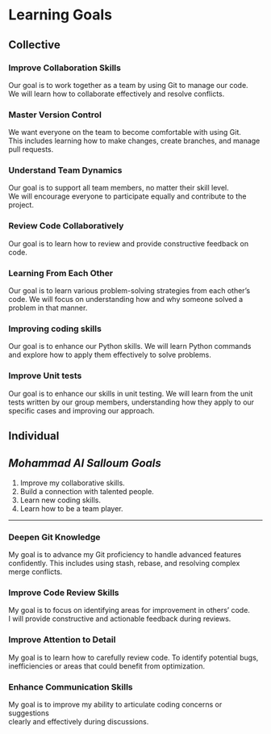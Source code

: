 # Learning Goals

## Collective

### Improve Collaboration Skills  

Our goal is to work together as a team by using Git to manage our code.  
We will learn how to collaborate effectively and resolve conflicts.

### Master Version Control  

We want everyone on the team to become comfortable with using Git.  
This includes learning how to make changes, create branches, and manage pull requests.

### Understand Team Dynamics  

Our goal is to support all team members, no matter their skill level.  
We will encourage everyone to participate equally and contribute to the project.

### Review Code Collaboratively  

Our goal is to learn how to review and provide constructive feedback on code.

### Learning From Each Other  

Our goal is to learn various problem-solving strategies from each other’s code.
We will focus on understanding how and why someone solved a problem in that manner.

### Improving coding skills

Our goal is to enhance our Python skills.
We will learn Python commands
and explore how to apply them effectively to solve problems.

### Improve Unit tests

Our goal is to enhance our skills in unit testing.
We will learn from the unit tests written by our group members,
understanding how they apply to our specific cases and improving our approach.

## Individual

## _Mohammad Al Salloum *Goals*_

1. Improve my collaborative skills.
2. Build a connection with talented people.
3. Learn new coding skills.
4. Learn how to be a team player.

---

### Deepen Git Knowledge  

My goal is to advance my Git proficiency to handle advanced features confidently.
This includes using stash, rebase, and resolving complex merge conflicts.

### Improve Code Review Skills  

My goal is to focus on identifying areas for improvement in others’ code.  
I will provide constructive and actionable feedback during reviews.

### Improve Attention to Detail  

My goal is to learn how to carefully review code.
To identify potential bugs, inefficiencies or areas that could benefit from optimization.

### Enhance Communication Skills  

My goal is to improve my ability to articulate coding concerns or suggestions  
clearly and effectively during discussions.
